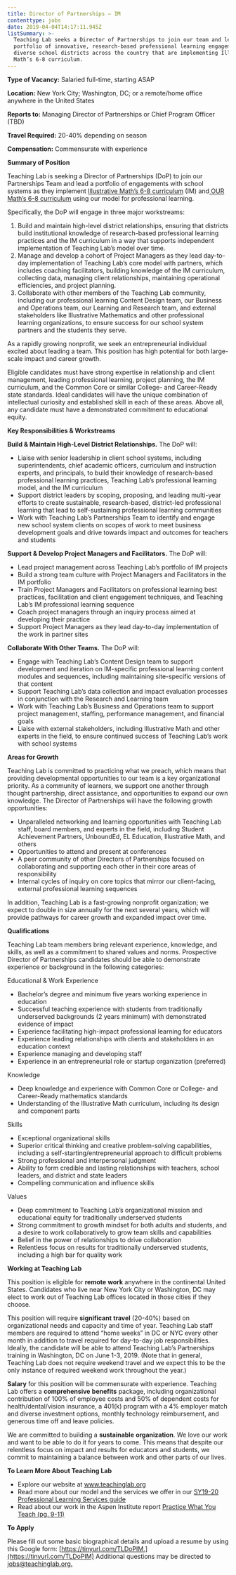 ```yaml
---
title: Director of Partnerships – IM
contenttype: jobs
date: 2019-04-04T14:17:11.945Z
listSummary: >-
  Teaching Lab seeks a Director of Partnerships to join our team and lead a
  portfolio of innovative, research-based professional learning engagements with
  diverse school districts across the country that are implementing Illustrative
  Math’s 6-8 curriculum.
---
```

**Type of Vacancy:** Salaried full-time, starting ASAP  

**Location:** New York City; Washington, DC; or a remote/home office anywhere in the United States 

**Reports to:** Managing Director of Partnerships or Chief Program Officer (TBD)

**Travel Required:** 20-40% depending on season

**Compensation:** Commensurate with experience 

**Summary of Position**

Teaching Lab is seeking a Director of Partnerships (DoP) to join our Partnerships Team and lead a portfolio of engagements with school systems as they implement [Illustrative Math’s 6-8 curriculum](https://www.illustrativemathematics.org/curriculum/im-6-8-math-curriculum/) (IM) and[ OUR Math’s 6-8 curriculum](https://im.openupresources.org/) using our model for professional learning. 

Specifically, the DoP will engage in three major workstreams:

1. Build and maintain high-level district relationships, ensuring that districts build institutional knowledge of research-based professional learning practices and the IM curriculum in a way that supports independent implementation of Teaching Lab’s model over time.
2. Manage and develop a cohort of Project Managers as they lead day-to-day implementation of Teaching Lab’s core model with partners, which includes coaching facilitators, building knowledge of the IM curriculum, collecting data, managing client relationships, maintaining operational efficiencies, and project planning.  
3. Collaborate with other members of the Teaching Lab community, including our professional learning Content Design team, our Business and Operations team, our Learning and Research team, and external stakeholders like Illustrative Mathematics and other professional learning organizations, to ensure success for our school system partners and the students they serve. 

As a rapidly growing nonprofit, we seek an entrepreneurial individual excited about leading a team. This position has high potential for both large-scale impact and career growth.

Eligible candidates must have strong expertise in relationship and client management, leading professional learning, project planning, the IM curriculum, and the Common Core or similar College- and Career-Ready state standards. Ideal candidates will have the unique combination of intellectual curiosity and established skill in each of these areas. Above all, any candidate must have a demonstrated commitment to educational equity.

**Key Responsibilities & Workstreams**

**Build & Maintain High-Level District Relationships.** The DoP will:

* Liaise with senior leadership in client school systems, including superintendents, chief academic officers, curriculum and instruction experts, and principals, to build their knowledge of research-based professional learning practices, Teaching Lab’s professional learning model, and the IM curriculum
* Support district leaders by scoping, proposing, and leading multi-year efforts to create sustainable, research-based, district-led professional learning that lead to self-sustaining professional learning communities 
* Work with Teaching Lab’s Partnerships Team to identify and engage new school system clients on scopes of work to meet business development goals and drive towards impact and outcomes for teachers and students

**Support & Develop Project Managers and Facilitators.** The DoP will:

* Lead project management across Teaching Lab’s portfolio of IM projects 
* Build a strong team culture with Project Managers and Facilitators in the IM portfolio 
* Train Project Managers and Facilitators on professional learning best practices, facilitation and client engagement techniques, and Teaching Lab’s IM professional learning sequence
* Coach project managers through an inquiry process aimed at developing their practice
* Support Project Managers as they lead day-to-day implementation of the work in partner sites 

**Collaborate With Other Teams.** The DoP will:

* Engage with Teaching Lab’s Content Design team to support development and iteration on IM-specific professional learning content modules and sequences, including maintaining site-specific versions of that content   
* Support Teaching Lab’s data collection and impact evaluation processes in conjunction with the Research and Learning team
* Work with Teaching Lab’s Business and Operations team to support project management, staffing, performance management, and financial goals
* Liaise with external stakeholders, including Illustrative Math and other experts in the field, to ensure continued success of Teaching Lab’s work with school systems

**Areas for Growth** 

Teaching Lab is committed to practicing what we preach, which means that providing developmental opportunities to our team is a key organizational priority. As a community of learners, we support one another through thought partnership, direct assistance, and opportunities to expand our own knowledge. The Director of Partnerships will have the following growth opportunities: 

* Unparalleled networking and learning opportunities with Teaching Lab staff, board members, and experts in the field, including Student Achievement Partners, UnboundEd, EL Education, Illustrative Math, and others
* Opportunities to attend and present at conferences
* A peer community of other Directors of Partnerships focused on collaborating and supporting each other in their core areas of responsibility 
* Internal cycles of inquiry on core topics that mirror our client-facing, external professional learning sequences

In addition, Teaching Lab is a fast-growing nonprofit organization; we expect to double in size annually for the next several years, which will provide pathways for career growth and expanded impact over time. 

**Qualifications**

Teaching Lab team members bring relevant experience, knowledge, and skills, as well as a commitment to shared values and norms. Prospective Director of Partnerships candidates should be able to demonstrate experience or background in the following categories:

Educational & Work Experience

* Bachelor’s degree and minimum five years working experience in education
* Successful teaching experience with students from traditionally underserved backgrounds (2 years minimum) with demonstrated evidence of impact
* Experience facilitating high-impact professional learning for educators
* Experience leading relationships with clients and stakeholders in an education context
* Experience managing and developing staff 
* Experience in an entrepreneurial role or startup organization (preferred)

Knowledge 

* Deep knowledge and experience with Common Core or College- and Career-Ready mathematics standards
* Understanding of the Illustrative Math curriculum, including its design and component parts 

Skills

* Exceptional organizational skills
* Superior critical thinking and creative problem-solving capabilities, including a self-starting/entrepreneurial approach to difficult problems
* Strong professional and interpersonal judgment 
* Ability to form credible and lasting relationships with teachers, school leaders, and district and state leaders 
* Compelling communication and influence skills

Values

* Deep commitment to Teaching Lab’s organizational mission and educational equity for traditionally underserved students 
* Strong commitment to growth mindset for both adults and students, and a desire to work collaboratively to grow team skills and capabilities 
* Belief in the power of relationships to drive collaboration
* Relentless focus on results for traditionally underserved students, including a high bar for quality work

**Working at Teaching Lab** 

This position is eligible for **remote** **work** anywhere in the continental United States. Candidates who live near New York City or Washington, DC may elect to work out of Teaching Lab offices located in those cities if they choose. 

This position will require **significant** **travel** (20-40%) based on organizational needs and capacity and time of year. Teaching Lab staff members are required to attend “home weeks” in DC or NYC every other month in addition to travel required for day-to-day job responsibilities. Ideally, the candidate will be able to attend Teaching Lab’s Partnerships training in Washington, DC on June 1-3, 2019. (Note that in general, Teaching Lab does not require weekend travel and we expect this to be the only instance of required weekend work throughout the year.)

**Salary** for this position will be commensurate with experience. Teaching Lab offers a **comprehensive** **benefits** package, including organizational contribution of 100% of employee costs and 50% of dependent costs for health/dental/vision insurance, a 401(k) program with a 4% employer match and diverse investment options, monthly technology reimbursement, and generous time off and leave policies.

We are committed to building a **sustainable** **organization**. We love our work and want to be able to do it for years to come. This means that despite our relentless focus on impact and results for educators and students, we commit to maintaining a balance between work and other parts of our lives.

**To Learn More About Teaching Lab** 

* Explore our website at [www.teachinglab.org
  ](https://www.teachinglab.org/)
* Read more about our model and the services we offer in our [SY19-20 Professional Learning Services guide
  ](https://www.dropbox.com/s/tbolveueiy4kbbg/SY19-20%20Teaching%20Lab%20Professional%20Learning%20Services.pdf?dl=0)
* Read about our work in the Aspen Institute report [Practice What You Teach (pg. 9-11)
  ](chrome-extension://oemmndcbldboiebfnladdacbdfmadadm/https://assets.aspeninstitute.org/content/uploads/2017/04/Practice-What-You-Teach.pdf)

**To Apply**

Please fill out some basic biographical details and upload a resume by using this Google form: [https://tinyurl.com/TLDoPIM.](https://tinyurl.com/TLDoPIM) Additional questions may be directed to[ jobs@teachinglab.org.
](jobs@teachinglab.org)

